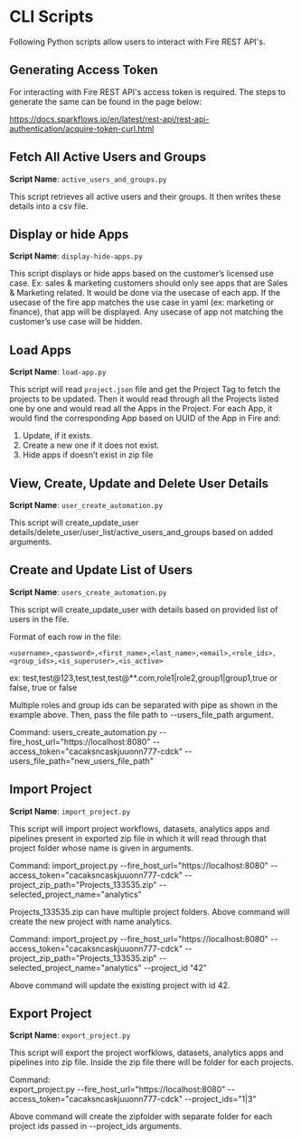 
# CLI Scripts

Following Python scripts allow users to interact with Fire REST API's.

Generating Access Token
-------------------------

For interacting with Fire REST API's access token is required. The steps to generate the same can be found in the page below:

https://docs.sparkflows.io/en/latest/rest-api/rest-api-authentication/acquire-token-curl.html

Fetch All Active Users and Groups
---------------------------

**Script Name**: `active_users_and_groups.py`

This script retrieves all active users and their groups. It then writes these details into a csv file.

Display or hide Apps
----------------------

**Script Name**: `display-hide-apps.py`

This script displays or hide apps based on the customer’s licensed use case. Ex: sales & marketing customers should only see apps that are Sales & Marketing related. It would be done via the usecase of each app.  If the usecase of the fire app matches the use case in yaml (ex: marketing or finance), that app will be displayed. Any usecase of app not matching the customer’s use case will be hidden.


Load Apps
-------------

**Script Name**: `load-app.py`

This script will read `project.json` file and get the Project Tag to fetch the projects to be updated. Then it would read through all the Projects listed one by one and would read all the Apps in the Project. For each App, it would find the corresponding App based on UUID of the App in Fire and:

   1. Update, if it exists. 
   2. Create a new one if it does not exist. 
   3. Hide apps if doesn’t exist in zip file


View, Create, Update and Delete User Details
---------------------------

**Script Name**: `user_create_automation.py`

This script will create_update_user details/delete_user/user_list/active_users_and_groups based on added arguments.


Create and Update List of Users
---------------------------

**Script Name**: `users_create_automation.py`

This script will create_update_user with details based on provided list of users in the file.

Format of each row in the file:

```<username>,<password>,<first_name>,<last_name>,<email>,<role_ids>,<group_ids>,<is_superuser>,<is_active>```

ex: test,test@123,test,test,test@**.com,role1|role2,group1|group1,true or false, true or false

Multiple roles and group ids can be separated with pipe as shown in the example above. Then, pass the file path to --users_file_path argument.
   
Command: 
   users_create_automation.py --fire_host_url="https://localhost:8080" --access_token="cacaksncaskjuuonn777-cdck" --users_file_path="new_users_file_path"

   
Import Project
----------------------

**Script Name**: `import_project.py`

This script will import project workflows, datasets, analytics apps and pipelines present in exported zip file in which it will read through that project folder whose name is given in arguments.
   

Command: import_project.py --fire_host_url="https://localhost:8080" --access_token="cacaksncaskjuuonn777-cdck" --project_zip_path="Projects_133535.zip" --selected_project_name="analytics"

   Projects_133535.zip can have multiple project folders. Above command will create the new project with name analytics.
   
   
Command: import_project.py --fire_host_url="https://localhost:8080" --access_token="cacaksncaskjuuonn777-cdck" --project_zip_path="Projects_133535.zip" --selected_project_name="analytics" --project_id "42"
   
   Above command will update the existing project with id 42.
   
   
Export Project
----------------------

**Script Name**: `export_project.py`

This script will export the project worfklows, datasets, analytics apps and pipelines into zip file. Inside the zip file there will be folder for each projects.
  
Command:  
   export_project.py --fire_host_url="https://localhost:8080" --access_token="cacaksncaskjuuonn777-cdck" --project_ids="1|3"
   
   Above command will create the zipfolder with separate folder for each project ids passed in --project_ids arguments.
   
   
